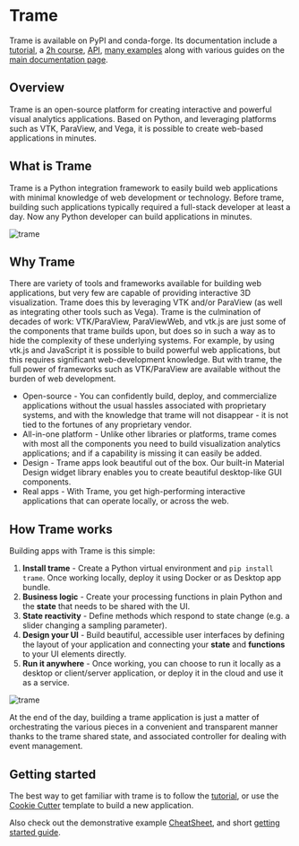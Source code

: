 # Trame

Trame is available on PyPI and conda-forge. Its documentation include a [tutorial](https://kitware.github.io/trame/docs/tutorial.html), a [2h course](https://kitware.github.io/trame/docs/course_intro.html), [API](https://trame.readthedocs.io/en/latest/), [many examples](https://kitware.github.io/trame/#examples) along with various guides on the [main documentation page](https://kitware.github.io/trame/docs/).

## Overview

Trame is an open-source platform for creating interactive and powerful visual analytics applications. Based on Python, and leveraging platforms such as VTK, ParaView, and Vega, it is possible to create web-based applications in minutes.

## What is Trame

Trame is a Python integration framework to easily build web applications with minimal knowledge of web development or technology. Before trame, building such applications typically required a full-stack developer at least a day. Now any Python developer can build applications in minutes.

![trame](/trame/images/tutorial-carotid.jpg)


## Why Trame

There are variety of tools and frameworks available for building web applications, but very few are capable of providing interactive 3D visualization.  Trame does this by leveraging VTK and/or ParaView (as well as integrating other tools such as Vega). Trame is the culmination of decades of work: VTK/ParaView, ParaViewWeb, and vtk.js are just some of the components that trame builds upon, but does so in such a way as to hide the complexity of these underlying systems. For example, by using vtk.js and JavaScript it is possible to build powerful web applications, but this requires significant web-development knowledge. But with trame, the full power of frameworks such as VTK/ParaView are available without the burden of web development.

* Open-source - You can confidently build, deploy, and commercialize applications without the usual hassles associated with proprietary systems, and with the knowledge that trame will not disappear - it is not tied to the fortunes of any proprietary vendor.
* All-in-one platform - Unlike other libraries or platforms, trame comes with most all the components you need to build visualization analytics applications; and if a capability is missing it can easily be added.
* Design - Trame apps look beautiful out of the box. Our built-in Material Design widget library enables you to create beautiful desktop-like GUI components.
* Real apps - With Trame, you get high-performing interactive applications that can operate locally, or across the web.

## How Trame works

Building apps with Trame is this simple:

1. **Install trame** - Create a Python virtual environment and `pip install trame`. Once working locally, deploy it using Docker or as Desktop app bundle.
2. **Business logic** - Create your processing functions in plain Python and the **state** that needs to be shared with the UI.
3. **State reactivity** - Define methods which respond to state change (e.g. a slider changing a sampling parameter).
4. **Design your UI** - Build beautiful, accessible user interfaces by defining the layout of your application and connecting your **state** and **functions** to your UI elements directly.
5. **Run it anywhere** - Once working, you can choose to run it locally as a desktop or client/server application, or deploy it in the cloud and use it as a service.

![trame](/trame/images/trame-architecture.jpg)

At the end of the day, building a trame application is just a matter of orchestrating the various pieces in a convenient and transparent manner thanks to the trame shared state, and associated controller for dealing with event management.

## Getting started

The best way to get familiar with trame is to follow the [tutorial](https://kitware.github.io/trame/docs/tutorial.html), or use the [Cookie Cutter](https://github.com/Kitware/trame-cookiecutter) template to build a new application.

Also check out the demonstrative example [CheatSheet](./cheatsheet.html), and short [getting started guide](./getting_started.html).
